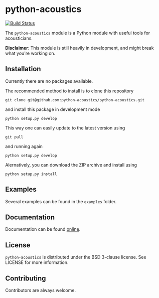 # python-acoustics

[![Build Status](https://travis-ci.org/python-acoustics/python-acoustics.svg?branch=master)](https://travis-ci.org/python-acoustics/python-acoustics)

The `python-acoustics` module is a Python module with useful tools for acousticians.

**Disclaimer**: This module is still heavily in development, and might break what you're working on.

## Installation

Currently there are no packages available.

The recommended method to install is to clone this repository

`git clone git@github.com:python-acoustics/python-acoustics.git`

and install this package in development mode

`python setup.py develop`

This way one can easily update to the latest version using

`git pull`

and running again

`python setup.py develop`

Alernatively, you can download the ZIP archive and install using

`python setup.py install`

## Examples

Several examples can be found in the `examples` folder.

## Documentation

Documentation can be found [online](http://python-acoustics.github.io/python-acoustics/).

## License

`python-acoustics` is distributed under the BSD 3-clause license. See LICENSE for more information.

## Contributing

Contributors are always welcome.

